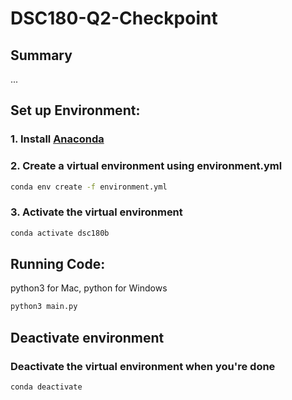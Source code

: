 # DSC180-Q2-Checkpoint

## Summary
...
## Set up Environment: 
### 1. Install [Anaconda](https://www.anaconda.com/products/individual)

### 2. Create a virtual environment using environment.yml
  ```sh
  conda env create -f environment.yml
  ```
### 3. Activate the virtual environment
  ```sh
  conda activate dsc180b
  ```

## Running Code:
python3 for Mac,
python for Windows

  ```sh
  python3 main.py
  ```

## Deactivate environment
### Deactivate the virtual environment when you're done
  ```sh 
  conda deactivate
  ```
    
